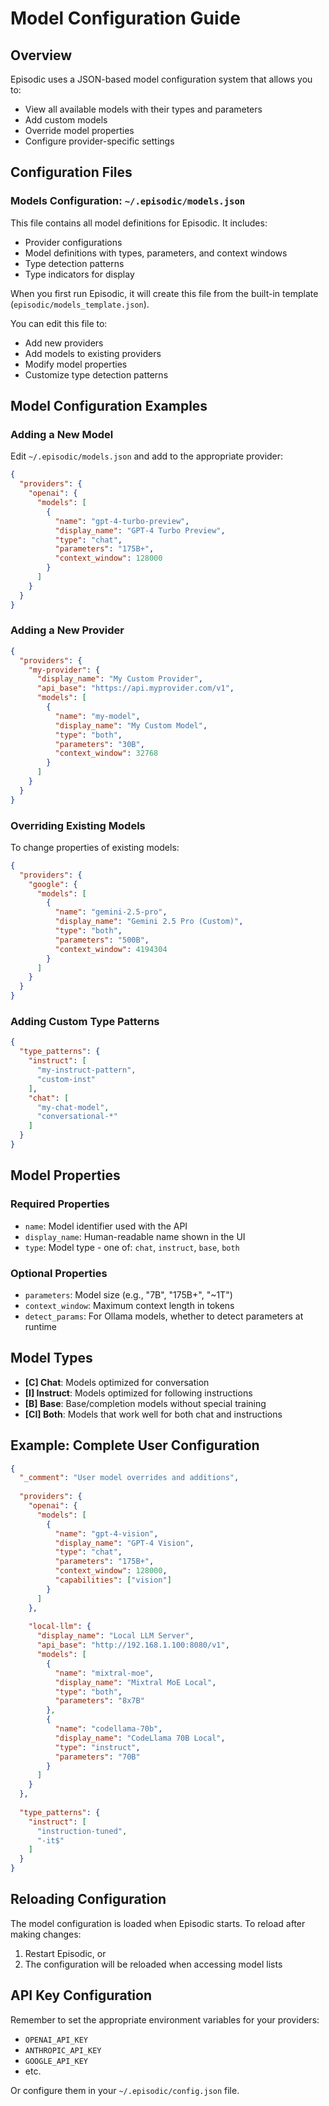 # Model Configuration Guide

## Overview

Episodic uses a JSON-based model configuration system that allows you to:
- View all available models with their types and parameters
- Add custom models
- Override model properties
- Configure provider-specific settings

## Configuration Files

### Models Configuration: `~/.episodic/models.json`
This file contains all model definitions for Episodic. It includes:
- Provider configurations
- Model definitions with types, parameters, and context windows
- Type detection patterns
- Type indicators for display

When you first run Episodic, it will create this file from the built-in template (`episodic/models_template.json`).

You can edit this file to:
- Add new providers
- Add models to existing providers
- Modify model properties
- Customize type detection patterns

## Model Configuration Examples

### Adding a New Model

Edit `~/.episodic/models.json` and add to the appropriate provider:

```json
{
  "providers": {
    "openai": {
      "models": [
        {
          "name": "gpt-4-turbo-preview",
          "display_name": "GPT-4 Turbo Preview",
          "type": "chat",
          "parameters": "175B+",
          "context_window": 128000
        }
      ]
    }
  }
}
```

### Adding a New Provider

```json
{
  "providers": {
    "my-provider": {
      "display_name": "My Custom Provider",
      "api_base": "https://api.myprovider.com/v1",
      "models": [
        {
          "name": "my-model",
          "display_name": "My Custom Model",
          "type": "both",
          "parameters": "30B",
          "context_window": 32768
        }
      ]
    }
  }
}
```

### Overriding Existing Models

To change properties of existing models:

```json
{
  "providers": {
    "google": {
      "models": [
        {
          "name": "gemini-2.5-pro",
          "display_name": "Gemini 2.5 Pro (Custom)",
          "type": "both",
          "parameters": "500B",
          "context_window": 4194304
        }
      ]
    }
  }
}
```

### Adding Custom Type Patterns

```json
{
  "type_patterns": {
    "instruct": [
      "my-instruct-pattern",
      "custom-inst"
    ],
    "chat": [
      "my-chat-model",
      "conversational-*"
    ]
  }
}
```

## Model Properties

### Required Properties
- `name`: Model identifier used with the API
- `display_name`: Human-readable name shown in the UI
- `type`: Model type - one of: `chat`, `instruct`, `base`, `both`

### Optional Properties
- `parameters`: Model size (e.g., "7B", "175B+", "~1T")
- `context_window`: Maximum context length in tokens
- `detect_params`: For Ollama models, whether to detect parameters at runtime

## Model Types

- **[C] Chat**: Models optimized for conversation
- **[I] Instruct**: Models optimized for following instructions
- **[B] Base**: Base/completion models without special training
- **[CI] Both**: Models that work well for both chat and instructions

## Example: Complete User Configuration

```json
{
  "_comment": "User model overrides and additions",
  
  "providers": {
    "openai": {
      "models": [
        {
          "name": "gpt-4-vision",
          "display_name": "GPT-4 Vision",
          "type": "chat",
          "parameters": "175B+",
          "context_window": 128000,
          "capabilities": ["vision"]
        }
      ]
    },
    
    "local-llm": {
      "display_name": "Local LLM Server",
      "api_base": "http://192.168.1.100:8080/v1",
      "models": [
        {
          "name": "mixtral-moe",
          "display_name": "Mixtral MoE Local",
          "type": "both",
          "parameters": "8x7B"
        },
        {
          "name": "codellama-70b",
          "display_name": "CodeLlama 70B Local",
          "type": "instruct",
          "parameters": "70B"
        }
      ]
    }
  },
  
  "type_patterns": {
    "instruct": [
      "instruction-tuned",
      "-it$"
    ]
  }
}
```

## Reloading Configuration

The model configuration is loaded when Episodic starts. To reload after making changes:

1. Restart Episodic, or
2. The configuration will be reloaded when accessing model lists

## API Key Configuration

Remember to set the appropriate environment variables for your providers:
- `OPENAI_API_KEY`
- `ANTHROPIC_API_KEY`
- `GOOGLE_API_KEY`
- etc.

Or configure them in your `~/.episodic/config.json` file.